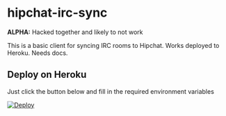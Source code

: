 # hipchat-irc-sync

**ALPHA:** Hacked together and likely to not work

This is a basic client for syncing IRC rooms to Hipchat. Works deployed to Heroku. Needs docs.

## Deploy on Heroku

Just click the button below and fill in the required environment variables

 [![Deploy](https://www.herokucdn.com/deploy/button.png)](https://heroku.com/deploy)
